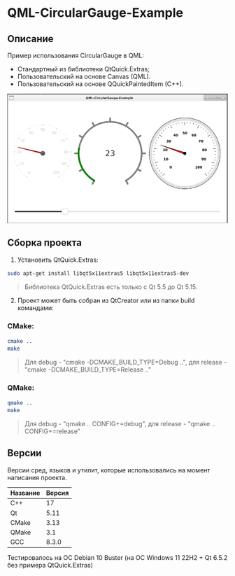 # QML-CircularGauge-Example

## Описание

Пример использования CircularGauge в QML:
- Стандартный из библиотеки QtQuick.Extras;
- Пользовательский на основе Canvas (QML).
- Пользовательский на основе QQuickPaintedItem (C++).

![alt text](doc/QML-CircularGauge-Example.png)

## Сборка проекта

1. Установить QtQuick.Extras:
```bash
sudo apt-get install libqt5x11extras5 libqt5x11extras5-dev
```
> Библиотека QtQuick.Extras есть только с Qt 5.5 до Qt 5.15.

2. Проект может быть собран из QtCreator или из папки build командами:

### CMake:

```bash
cmake ..
make
```
> Для debug - "cmake -DCMAKE_BUILD_TYPE=Debug ..", для release - "cmake -DCMAKE_BUILD_TYPE=Release .."

### QMake:

```bash
qmake ..
make
```
> Для debug - "qmake .. CONFIG+=debug", для release - "qmake .. CONFIG+=release"

## Версии

Версии сред, языков и утилит, которые использовались на момент написания проекта.

| Название   | Версия               |
| -----------|----------------------|
| C++        | 17                   |
| Qt         | 5.11                 |
| CMake      | 3.13                 |
| QMake      | 3.1                  |
| GCC        | 8.3.0                |

Тестировалось на ОС Debian 10 Buster (на ОС Windows 11 22H2 + Qt 6.5.2 без примера QtQuick.Extras)
